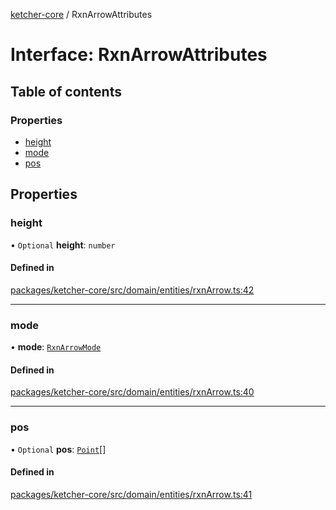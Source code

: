 [ketcher-core](../README.md) / RxnArrowAttributes

# Interface: RxnArrowAttributes

## Table of contents

### Properties

- [height](RxnArrowAttributes.md#height)
- [mode](RxnArrowAttributes.md#mode)
- [pos](RxnArrowAttributes.md#pos)

## Properties

### height

• `Optional` **height**: `number`

#### Defined in

[packages/ketcher-core/src/domain/entities/rxnArrow.ts:42](https://github.com/epam/ketcher/blob/bf065756/packages/ketcher-core/src/domain/entities/rxnArrow.ts#L42)

___

### mode

• **mode**: [`RxnArrowMode`](../enums/RxnArrowMode.md)

#### Defined in

[packages/ketcher-core/src/domain/entities/rxnArrow.ts:40](https://github.com/epam/ketcher/blob/bf065756/packages/ketcher-core/src/domain/entities/rxnArrow.ts#L40)

___

### pos

• `Optional` **pos**: [`Point`](Point.md)[]

#### Defined in

[packages/ketcher-core/src/domain/entities/rxnArrow.ts:41](https://github.com/epam/ketcher/blob/bf065756/packages/ketcher-core/src/domain/entities/rxnArrow.ts#L41)
